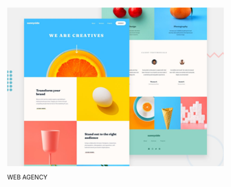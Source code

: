 

![Design preview for the Sunnyside agency landing page coding challenge](./design/desktop-preview.jpg)

WEB AGENCY

